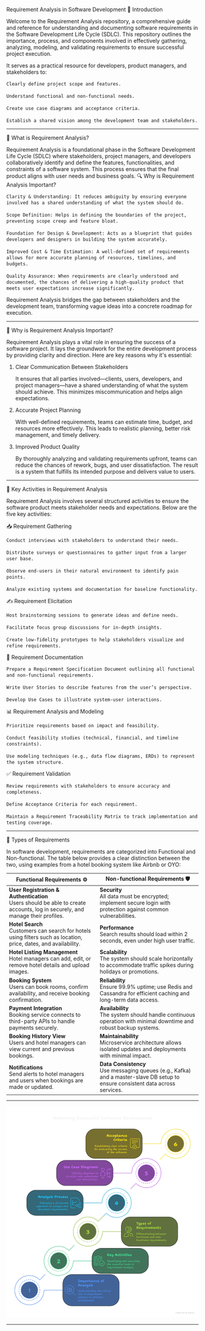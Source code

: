 Requirement Analysis in Software Development
📌 Introduction

Welcome to the Requirement Analysis repository, a comprehensive guide and reference for understanding and documenting software requirements in the Software Development Life Cycle (SDLC). This repository outlines the importance, process, and components involved in effectively gathering, analyzing, modeling, and validating requirements to ensure successful project execution.

It serves as a practical resource for developers, product managers, and stakeholders to:

    Clearly define project scope and features.

    Understand functional and non-functional needs.

    Create use case diagrams and acceptance criteria.

    Establish a shared vision among the development team and stakeholders.

---

📖 What is Requirement Analysis?

Requirement Analysis is a foundational phase in the Software Development Life Cycle (SDLC) where stakeholders, project managers, and developers collaboratively identify and define the features, functionalities, and constraints of a software system. This process ensures that the final product aligns with user needs and business goals.
🔍 Why is Requirement Analysis Important?

    Clarity & Understanding: It reduces ambiguity by ensuring everyone involved has a shared understanding of what the system should do.

    Scope Definition: Helps in defining the boundaries of the project, preventing scope creep and feature bloat.

    Foundation for Design & Development: Acts as a blueprint that guides developers and designers in building the system accurately.

    Improved Cost & Time Estimation: A well-defined set of requirements allows for more accurate planning of resources, timelines, and budgets.

    Quality Assurance: When requirements are clearly understood and documented, the chances of delivering a high-quality product that meets user expectations increase significantly.

Requirement Analysis bridges the gap between stakeholders and the development team, transforming vague ideas into a concrete roadmap for execution.

---

🎯 Why is Requirement Analysis Important?

Requirement Analysis plays a vital role in ensuring the success of a software project. It lays the groundwork for the entire development process by providing clarity and direction. Here are key reasons why it's essential:

1. Clear Communication Between Stakeholders

    It ensures that all parties involved—clients, users, developers, and project managers—have a shared understanding of what the system should achieve. This minimizes miscommunication and helps align expectations.

2. Accurate Project Planning

    With well-defined requirements, teams can estimate time, budget, and resources more effectively. This leads to realistic planning, better risk management, and timely delivery.

3. Improved Product Quality

    By thoroughly analyzing and validating requirements upfront, teams can reduce the chances of rework, bugs, and user dissatisfaction. The result is a system that fulfills its intended purpose and delivers value to users.


---

🧩 Key Activities in Requirement Analysis

Requirement Analysis involves several structured activities to ensure the software product meets stakeholder needs and expectations. Below are the five key activities:

📥 Requirement Gathering

    Conduct interviews with stakeholders to understand their needs.

    Distribute surveys or questionnaires to gather input from a larger user base.

    Observe end-users in their natural environment to identify pain points.

    Analyze existing systems and documentation for baseline functionality.

✍️ Requirement Elicitation

    Host brainstorming sessions to generate ideas and define needs.

    Facilitate focus group discussions for in-depth insights.

    Create low-fidelity prototypes to help stakeholders visualize and refine requirements.

📄 Requirement Documentation

    Prepare a Requirement Specification Document outlining all functional and non-functional requirements.

    Write User Stories to describe features from the user’s perspective.

    Develop Use Cases to illustrate system-user interactions.

📊 Requirement Analysis and Modeling

    Prioritize requirements based on impact and feasibility.

    Conduct feasibility studies (technical, financial, and timeline constraints).

    Use modeling techniques (e.g., data flow diagrams, ERDs) to represent the system structure.

✅ Requirement Validation

    Review requirements with stakeholders to ensure accuracy and completeness.

    Define Acceptance Criteria for each requirement.

    Maintain a Requirement Traceability Matrix to track implementation and testing coverage.

---

🧱 Types of Requirements

In software development, requirements are categorized into Functional and Non-functional. The table below provides a clear distinction between the two, using examples from a hotel booking system like Airbnb or OYO:

| **Functional Requirements** ⚙️ | **Non-functional Requirements** 🛡️ |
|------------------------------|------------------------------------|
| **User Registration & Authentication**<br>Users should be able to create accounts, log in securely, and manage their profiles. | **Security**<br>All data must be encrypted; implement secure login with protection against common vulnerabilities. |
| **Hotel Search**<br>Customers can search for hotels using filters such as location, price, dates, and availability. | **Performance**<br>Search results should load within 2 seconds, even under high user traffic. |
| **Hotel Listing Management**<br>Hotel managers can add, edit, or remove hotel details and upload images. | **Scalability**<br>The system should scale horizontally to accommodate traffic spikes during holidays or promotions. |
| **Booking System**<br>Users can book rooms, confirm availability, and receive booking confirmation. | **Reliability**<br>Ensure 99.9% uptime; use Redis and Cassandra for efficient caching and long-term data access. |
| **Payment Integration**<br>Booking service connects to third-party APIs to handle payments securely. | **Availability**<br>The system should handle continuous operation with minimal downtime and robust backup systems. |
| **Booking History View**<br>Users and hotel managers can view current and previous bookings. | **Maintainability**<br>Microservice architecture allows isolated updates and deployments with minimal impact. |
| **Notifications**<br>Send alerts to hotel managers and users when bookings are made or updated. | **Data Consistency**<br>Use messaging queues (e.g., Kafka) and a master-slave DB setup to ensure consistent data across services. |

---

![Use Case Diagram](/image/image.png)

---
